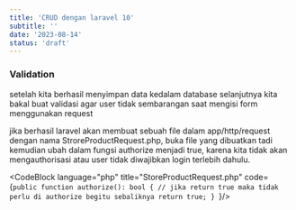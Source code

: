 ```yaml
---
title: 'CRUD dengan laravel 10'
subtitle: ''
date: '2023-08-14'
status: 'draft'
---
```


### Validation

setelah kita berhasil menyimpan data kedalam database selanjutnya kita bakal buat validasi agar user tidak sembarangan saat mengisi form menggunakan request

<CodeBlock language="sh" title="terminal" code="php artisan make:request StoreProductRequest"/>

jika berhasil laravel akan membuat sebuah file dalam app/http/request dengan nama StroreProductRequest.php, buka file yang dibuatkan tadi kemudian ubah dalam fungsi authorize menjadi true, karena kita tidak akan mengauthorisasi atau user tidak diwajibkan login terlebih dahulu.

<CodeBlock language="php" title="StoreProductRequest.php" code={`public function authorize(): bool
{
    // jika return true maka tidak perlu di authorize begitu sebaliknya
    return true;
}
`}/>
